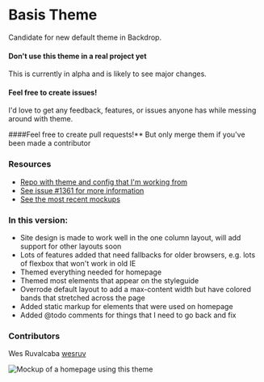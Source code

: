 # Basis Theme
Candidate for new default theme in Backdrop.

#### Don't use this theme in a real project yet
This is currently in alpha and is likely to see major changes.

#### Feel free to create issues!
I'd love to get any feedback, features, or issues anyone has while messing around with theme.

####Feel free to create pull requests!**
But only merge them if you've been made a contributor

### Resources
* [Repo with theme and config that I'm working from](https://github.com/wesruv/backdrop-starter-theme)
* [See issue #1361 for more information](https://github.com/backdrop/backdrop-issues/issues/1361)
* [See the most recent mockups](https://github.com/backdrop/backdrop-issues/issues/1361#issuecomment-185977384)

### In this version:
* Site design is made to work well in the one column layout, will add support for other layouts soon
* Lots of features added that need fallbacks for older browsers, e.g. lots of flexbox that won't work in old IE
* Themed everything needed for homepage
* Themed most elements that appear on the styleguide
* Overrode default layout to add a max-content width but have colored bands that stretched across the page
* Added static markup for elements that were used on homepage
* Added @todo comments for things that I need to go back and fix


### Contributors
Wes Ruvalcaba [wesruv](https://github.com/wesruv)

![Mockup of a homepage using this theme](https://cloud.githubusercontent.com/assets/5607236/13161958/51abbb88-d66f-11e5-8479-5344b177ccf0.png)
